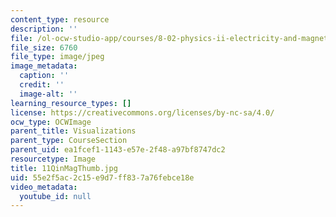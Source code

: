 ```yaml
---
content_type: resource
description: ''
file: /ol-ocw-studio-app/courses/8-02-physics-ii-electricity-and-magnetism-spring-2007/55e2f5ac2c15e9d7ff837a76febce18e_11QinMagThumb.jpg
file_size: 6760
file_type: image/jpeg
image_metadata:
  caption: ''
  credit: ''
  image-alt: ''
learning_resource_types: []
license: https://creativecommons.org/licenses/by-nc-sa/4.0/
ocw_type: OCWImage
parent_title: Visualizations
parent_type: CourseSection
parent_uid: ea1fcef1-1143-e57e-2f48-a97bf8747dc2
resourcetype: Image
title: 11QinMagThumb.jpg
uid: 55e2f5ac-2c15-e9d7-ff83-7a76febce18e
video_metadata:
  youtube_id: null
---
```

